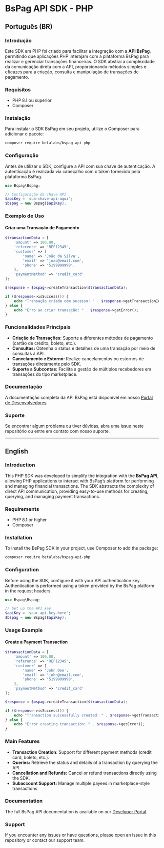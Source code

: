 
# BsPag API SDK - PHP

## Português (BR)

### Introdução
Este SDK em PHP foi criado para facilitar a integração com a **API BsPag**, permitindo que aplicações PHP interajam com a plataforma BsPag para realizar e gerenciar transações financeiras. O SDK abstrai a complexidade da comunicação direta com a API, proporcionando métodos simples e eficazes para a criação, consulta e manipulação de transações de pagamento.

### Requisitos
- PHP 8.1 ou superior
- Composer

### Instalação
Para instalar o SDK BsPag em seu projeto, utilize o Composer para adicionar o pacote:

```bash
composer require betalabs/bspag-api-php
```

### Configuração
Antes de utilizar o SDK, configure a API com sua chave de autenticação. A autenticação é realizada via cabeçalho com o token fornecido pela plataforma BsPag.

```php
use Bspag\Bspag;

// Configuração da chave API
$apiKey = 'sua-chave-api-aqui';
$bspag = new Bspag($apiKey);
```

### Exemplo de Uso

#### Criar uma Transação de Pagamento
```php
$transactionData = [
    'amount' => 100.00,
    'reference' => 'REF12345',
    'customer' => [
        'name' => 'João da Silva',
        'email' => 'joao@email.com',
        'phone' => '5199999999',
    ],
    'paymentMethod' => 'credit_card'
];

$response = $bspag->createTransaction($transactionData);

if ($response->isSuccess()) {
    echo "Transação criada com sucesso: " . $response->getTransactionId();
} else {
    echo "Erro ao criar transação: " . $response->getError();
}
```

### Funcionalidades Principais
- **Criação de Transações:** Suporte a diferentes métodos de pagamento (cartão de crédito, boleto, etc.).
- **Consultas:** Obtenha o status e detalhes de uma transação por meio de consultas à API.
- **Cancelamento e Estorno:** Realize cancelamentos ou estornos de transações diretamente pelo SDK.
- **Suporte a Subcontas:** Facilita a gestão de múltiplos recebedores em transações do tipo marketplace.

### Documentação
A documentação completa da API BsPag está disponível em nosso [Portal de Desenvolvedores](https://bspag.com/docs).

### Suporte
Se encontrar algum problema ou tiver dúvidas, abra uma issue neste repositório ou entre em contato com nosso suporte.

---

## English

### Introduction
This PHP SDK was developed to simplify the integration with the **BsPag API**, allowing PHP applications to interact with BsPag’s platform for performing and managing financial transactions. The SDK abstracts the complexity of direct API communication, providing easy-to-use methods for creating, querying, and managing payment transactions.

### Requirements
- PHP 8.1 or higher
- Composer

### Installation
To install the BsPag SDK in your project, use Composer to add the package:

```bash
composer require betalabs/bspag-api-php
```

### Configuration
Before using the SDK, configure it with your API authentication key. Authentication is performed using a token provided by the BsPag platform in the request headers.

```php
use Bspag\Bspag;

// Set up the API key
$apiKey = 'your-api-key-here';
$bspag = new Bspag($apiKey);
```

### Usage Example

#### Create a Payment Transaction
```php
$transactionData = [
    'amount' => 100.00,
    'reference' => 'REF12345',
    'customer' => [
        'name' => 'John Doe',
        'email' => 'john@email.com',
        'phone' => '5199999999',
    ],
    'paymentMethod' => 'credit_card'
];

$response = $bspag->createTransaction($transactionData);

if ($response->isSuccess()) {
    echo "Transaction successfully created: " . $response->getTransactionId();
} else {
    echo "Error creating transaction: " . $response->getError();
}
```

### Main Features
- **Transaction Creation:** Support for different payment methods (credit card, boleto, etc.).
- **Queries:** Retrieve the status and details of a transaction by querying the API.
- **Cancellation and Refunds:** Cancel or refund transactions directly using the SDK.
- **Subaccount Support:** Manage multiple payees in marketplace-style transactions.

### Documentation
The full BsPag API documentation is available on our [Developer Portal](https://bspag.com/docs).

### Support
If you encounter any issues or have questions, please open an issue in this repository or contact our support team.
